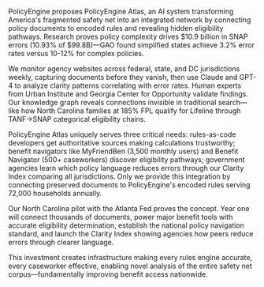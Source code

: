 PolicyEngine proposes PolicyEngine Atlas, an AI system transforming America's fragmented safety net into an integrated network by connecting policy documents to encoded rules and revealing hidden eligibility pathways. Research proves policy complexity drives $10.9 billion in SNAP errors (10.93% of $99.8B)—GAO found simplified states achieve 3.2% error rates versus 10-12% for complex policies.

We monitor agency websites across federal, state, and DC jurisdictions weekly, capturing documents before they vanish, then use Claude and GPT-4 to analyze clarity patterns correlating with error rates. Human experts from Urban Institute and Georgia Center for Opportunity validate findings. Our knowledge graph reveals connections invisible in traditional search—like how North Carolina families at 185% FPL qualify for Lifeline through TANF→SNAP categorical eligibility chains.

PolicyEngine Atlas uniquely serves three critical needs: rules-as-code developers get authoritative sources making calculations trustworthy; benefit navigators like MyFriendBen (3,500 monthly users) and Benefit Navigator (500+ caseworkers) discover eligibility pathways; government agencies learn which policy language reduces errors through our Clarity Index comparing all jurisdictions. Only we provide this integration by connecting preserved documents to PolicyEngine's encoded rules serving 72,000 households annually.

Our North Carolina pilot with the Atlanta Fed proves the concept. Year one will connect thousands of documents, power major benefit tools with accurate eligibility determination, establish the national policy navigation standard, and launch the Clarity Index showing agencies how peers reduce errors through clearer language.

This investment creates infrastructure making every rules engine accurate, every caseworker effective, enabling novel analysis of the entire safety net corpus—fundamentally improving benefit access nationwide.
